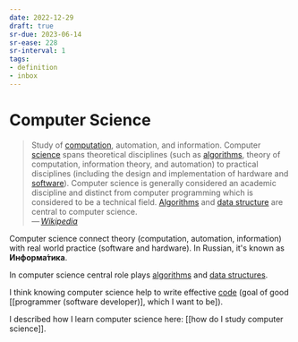 ```yaml
---
date: 2022-12-29
draft: true
sr-due: 2023-06-14
sr-ease: 228
sr-interval: 1
tags:
- definition
- inbox
---
```


# Computer Science

> Study of [computation](./computation.md), automation, and information. Computer
> [science](./science.md) spans theoretical disciplines (such as [algorithms](./algorithm.md),
> theory of computation, information theory, and automation) to practical
> disciplines (including the design and implementation of hardware and
> [software](./computer%20software.md)). Computer science is generally considered an
> academic discipline and distinct from computer programming which is considered
> to be a technical field. [Algorithms](./algorithm.md) and [data structure](./data%20structure.md) are
> central to computer science.\
> —&thinsp;<cite>[Wikipedia](https://en.wikipedia.org/wiki/Computer_science)</cite>

Computer science connect theory (computation, automation, information) with real
world practice (software and hardware). In Russian, it's known as
**Информа́тика**.

In computer science central role plays [algorithms](./algorithm.md) and
[data structures](./data%20structure.md).

I think knowing computer science help to write effective [code](./code.md) (goal of good
[[programmer (software developer)], which I want to be]).

I described how I learn computer science here: [[how do I study computer
science]].